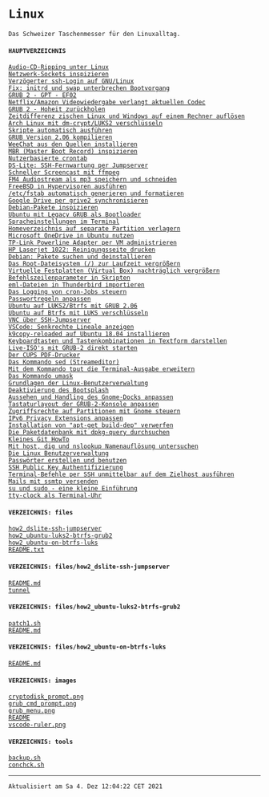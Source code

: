 # `Linux`

`Das Schweizer Taschenmesser für den Linuxalltag.`

#### `HAUPTVERZEICHNIS`

[`Audio-CD-Ripping unter Linux`](do_cd-ripping.md)<br>
[`Netzwerk-Sockets inspizieren`](do_check-sockets.md)<br>
[`Verzögerter ssh-Login auf GNU/Linux`](fix_delayed-ssh-login.md)<br>
[`Fix: initrd und swap unterbrechen Bootvorgang`](fix_frozen-bootstrap.md)<br>
[`GRUB 2 - GPT - EF02`](fix_gpt-for-grub2.md)<br>
[`Netflix/Amazon Videowiedergabe verlangt aktuellen Codec`](fix_netflix-amazon-av.md)<br>
[`GRUB 2 - Hoheit zurückholen`](fix_rebind-grub.md)<br>
[`Zeitdifferenz zischen Linux und Windows auf einem Rechner auflösen`](fix_timediff_linux_win.md)<br>
[`Arch Linux mit dm-crypt/LUKS2 verschlüsseln`](how2_arch-on-dm-crypt-luks2.md)<br>
[`Skripte automatisch ausführen`](how2_autostart-scripts.md)<br>
[`GRUB Version 2.06 kompilieren`](how2_build-grub2-on-debian.md)<br>
[`WeeChat aus den Quellen installieren`](how2_build-weechat@ubuntu.md)<br>
[`MBR (Master Boot Record) inspizieren`](how2_check-mbr.md)<br>
[`Nutzerbasierte crontab`](how2_crontab-userbased.md)<br>
[`DS-Lite: SSH-Fernwartung per Jumpserver`](how2_dslite-ssh-jumpserver.md)<br>
[`Schneller Screencast mit ffmpeg`](how2_ffmpeg-screencast.md)<br>
[`FM4 Audiostream als mp3 speichern und schneiden`](how2_fm4-record+cut.md)<br>
[`FreeBSD in Hypervisoren ausführen`](how2_freeBSD-hypervision.md)<br>
[`/etc/fstab automatisch generieren und formatieren`](how2_generate-fstab.md)<br>
[`Google Drive per grive2 synchronisieren`](how2_grive2-googledrive-sync.md)<br>
[`Debian-Pakete inspizieren`](how2_inspect-deb-files.md)<br>
[`Ubuntu mit Legacy GRUB als Bootloader`](how2_install-legacy-GRUB.md)<br>
[`Spracheinstellungen im Terminal`](how2_locale-settings.md)<br>
[`Homeverzeichnis auf separate Partition verlagern`](how2_move-home.md)<br>
[`Microsoft OneDrive in Ubuntu nutzen`](how2_onedrive_on_ubuntu.md)<br>
[`TP-Link Powerline Adapter per VM administrieren`](how2_powerline-on-linux.md)<br>
[`HP Laserjet 1022: Reinigungsseite drucken`](how2_print-cleansheet.md)<br>
[`Debian: Pakete suchen und deinstallieren`](how2_remove-deb-pakets.md)<br>
[`Das Root-Dateisystem (/) zur Laufzeit vergrößern`](how2_resize_rootfs-partition.md)<br>
[`Virtuelle Festplatten (Virtual Box) nachträglich vergrößern`](how2_resize_vbox-hd.md)<br>
[`Befehlszeilenparameter in Skripten`](how2_script-arguments.md)<br>
[`eml-Dateien in Thunderbird importieren`](how2_thunderbird-import-eml.md)<br>
[`Das Logging von cron-Jobs steuern`](how2_tweak-cron-logging.md)<br>
[`Passwortregeln anpassen`](how2_tweak-pw-strength.md)<br>
[`Ubuntu auf LUKS2/Btrfs mit GRUB 2.06`](how2_ubuntu-luks2-btrfs-grub2.md)<br>
[`Ubuntu auf Btrfs mit LUKS verschlüsseln`](how2_ubuntu-on-btrfs-luks.md)<br>
[`VNC über SSH-Jumpserver`](how2_vnc-ssh-jumpserver.md)<br>
[`VSCode: Senkrechte Lineale anzeigen`](how2_vscode-rulers.md)<br>
[`k9copy-reloaded auf Ubuntu 18.04 installieren`](install_k9copy-reloaded.md)<br>
[`Keyboardtasten und Tastenkombinationen in Textform darstellen`](keyboard-key-symbols.md)<br>
[`Live-ISO's mit GRUB-2 direkt starten`](starting_iso-s_with_grub2.md)<br>
[`Der CUPS PDF-Drucker`](the_cups-pdf-printer.md)<br>
[`Das Kommando sed (Streameditor)`](the_streameditor_sed.md)<br>
[`Mit dem Kommando tput die Terminal-Ausgabe erweitern`](the_tput_command.md)<br>
[`Das Kommando umask`](the_umask_command.md)<br>
[`Grundlagen der Linux-Benutzerverwaltung`](the_user-management.md)<br>
[`Deaktivierung des Bootsplash`](turn-off_bootsplash.md)<br>
[`Aussehen und Handling des Gnome-Docks anpassen`](tweak_gnome-dock.md)<br>
[`Tastaturlayout der GRUB-2-Konsole anpassen`](tweak_grub2-keyboard-layout.md)<br>
[`Zugriffsrechte auf Partitionen mit Gnome steuern`](tweak_hd-access-per-gnome.md)<br>
[`IPv6 Privacy Extensions anpassen`](tweak_privacy-extensions.md)<br>
[`Installation von "apt-get build-dep" verwerfen`](undo_apt-get_build-dep.md)<br>
[`Die Paketdatenbank mit dpkg-query durchsuchen`](use_dpkg-query.md)<br>
[`Kleines Git HowTo`](use_git.md)<br>
[`Mit host, dig und nslookup Namenauflösung untersuchen`](use_host-dig-nslookup.md)<br>
[`Die Linux Benutzerverwaltung`](use_linux-user-management.md)<br>
[`Passwörter erstellen und benutzen`](use_passwords.md)<br>
[`SSH Public Key Authentifizierung`](use_ssh-pka.md)<br>
[`Terminal-Befehle per SSH unmittelbar auf dem Zielhost ausführen`](use_ssh-t.md)<br>
[`Mails mit ssmtp versenden`](use_ssmtp.md)<br>
[`su und sudo - eine kleine Einführung`](use_su-sudo.md)<br>
[`tty-clock als Terminal-Uhr`](use_tty-clock.md)<br>

#### `VERZEICHNIS: files`

[`how2_dslite-ssh-jumpserver`](files/how2_dslite-ssh-jumpserver)<br>
[`how2_ubuntu-luks2-btrfs-grub2`](files/how2_ubuntu-luks2-btrfs-grub2)<br>
[`how2_ubuntu-on-btrfs-luks`](files/how2_ubuntu-on-btrfs-luks)<br>
[`README.txt`](files/README.txt)<br>

#### `VERZEICHNIS: files/how2_dslite-ssh-jumpserver`

[`README.md`](files/how2_dslite-ssh-jumpserver/README.md)<br>
[`tunnel`](files/how2_dslite-ssh-jumpserver/tunnel)<br>

#### `VERZEICHNIS: files/how2_ubuntu-luks2-btrfs-grub2`

[`patch1.sh`](files/how2_ubuntu-luks2-btrfs-grub2/patch1.sh)<br>
[`README.md`](files/how2_ubuntu-luks2-btrfs-grub2/README.md)<br>

#### `VERZEICHNIS: files/how2_ubuntu-on-btrfs-luks`

[`README.md`](files/how2_ubuntu-on-btrfs-luks/README.md)<br>

#### `VERZEICHNIS: images`

[`cryptodisk_prompt.png`](images/cryptodisk_prompt.png)<br>
[`grub_cmd_prompt.png`](images/grub_cmd_prompt.png)<br>
[`grub_menu.png`](images/grub_menu.png)<br>
[`README`](images/README)<br>
[`vscode-ruler.png`](images/vscode-ruler.png)<br>

#### `VERZEICHNIS: tools`

[`backup.sh`](tools/backup.sh)<br>
[`conchck.sh`](tools/conchck.sh)<br>

---

`Aktualisiert am Sa 4. Dez 12:04:22 CET 2021`
